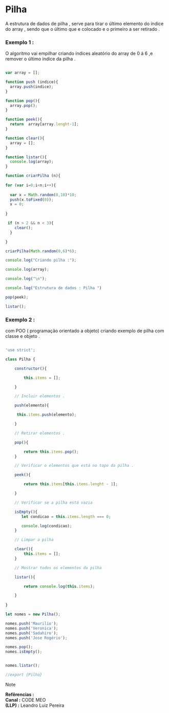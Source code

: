 


# Pilha 

A estrutura de dados de pilha , serve para tirar o último elemento do índice do array , sendo que o último que e colocado e o primeiro a ser retirado .

### Exemplo 1 :

O algoritmo vai empilhar criando índices aleatório do array de 0 á 6 ,e remover o último índice da pilha .


```javascript

var array = [];

function push (indice){
  array.push(indice);
}

function pop(){
  array.pop();
}

function peek(){
  return  array[array.lenght-1];
}

function clear(){
  array = [];
}

function listar(){
  console.log(array);
}

function criarPilha (n){
  
for (var i=0;i<n;i++){
  
  var x = Math.random(0,10)*10;
  push(x.toFixed(0));
  x = 0;
  
}

 if (n > 2 && n < 3){
    clear();
  }

}

criarPilha(Math.random(0,6)*6);

console.log("Criando pilha :");

console.log(array);

console.log("\n");

console.log("Estrutura de dados : Pilha ")

pop(peek);

listar();

```



### Exemplo 2 : 

com POO ( programação orientado a objeto) criando exemplo de pilha com  classe e objeto .


```javascript 

'use strict';

class Pilha {

    constructor(){

        this.items = [];

    }

    // Incluir elementos .

    push(elemento){

     this.items.push(elemento);

    }

    // Retirar elementos .

    pop(){

        return this.items.pop();
    }

    // Verificar o elementos que está no topo da pilha .

    peek(){

        return this.items[this.items.lenght - 1];

    }

    // Verificar se a pilha está vazia 

    isEmpty(){
       let condicao = this.items.length === 0;

       console.log(condicao);
    }

    // Limpar a pilha 

    clear(){
        this.items = [];
    }

    // Mostrar todos os elementos da pilha 

    listar(){

        return console.log(this.items);

    }
    
}

let nomes = new Pilha();

nomes.push('Maurilio');
nomes.push('Veronica');
nomes.push('Sadahiro');
nomes.push('Jose Rogério');

nomes.pop();
nomes.isEmpty();


nomes.listar();

//export {Pilha}


``` 

> [!NOTE]
> **Refêrencias :** <br>
> **Canal :** CODE MEO <br>
> **(LLP) :** Leandro Luiz Pereira 













    
